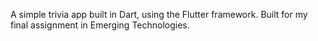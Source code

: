 A simple trivia app built in Dart, using the Flutter framework.
Built for my final assignment in Emerging Technologies.
